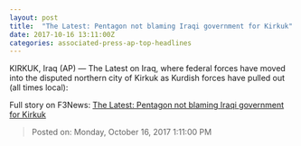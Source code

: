 ```yaml
---
layout: post
title:  "The Latest: Pentagon not blaming Iraqi government for Kirkuk"
date: 2017-10-16 13:11:00Z
categories: associated-press-ap-top-headlines
---
```


KIRKUK, Iraq (AP) — The Latest on Iraq, where federal forces have moved into the disputed northern city of Kirkuk as Kurdish forces have pulled out (all times local):


Full story on F3News: [The Latest: Pentagon not blaming Iraqi government for Kirkuk](http://www.f3nws.com/n/2ajzrC)

> Posted on: Monday, October 16, 2017 1:11:00 PM
